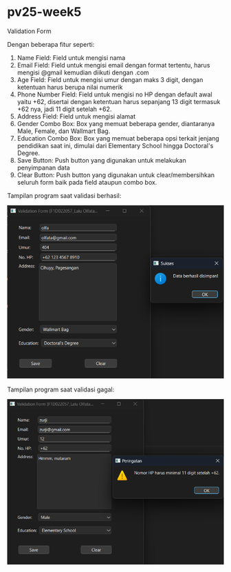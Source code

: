 # pv25-week5

Validation Form

Dengan beberapa fitur seperti:

1. Name Field: Field untuk mengisi nama
2. Email Field: Field untuk mengisi email dengan format tertentu, harus mengisi @gmail kemudian diikuti dengan .com
3. Age Field: Field untuk mengisi umur dengan maks 3 digit, dengan ketentuan harus berupa nilai numerik
4. Phone Number Field: Field untuk mengisi no HP dengan default awal yaitu +62, disertai dengan ketentuan harus sepanjang 13 digit termasuk +62 nya, jadi 11 digit setelah +62.
5. Address Field: Field untuk mengisi alamat
6. Gender Combo Box: Box yang memuat beberapa gender, diantaranya Male, Female, dan Wallmart Bag.
7. Education Combo Box: Box yang memuat beberapa opsi terkait jenjang pendidikan saat ini, dimulai dari Elementary School hingga Doctoral's Degree.
8. Save Button: Push button yang digunakan untuk melakukan penyimpanan data
9. Clear Button: Push button yang digunakan untuk clear/membersihkan seluruh form baik pada field ataupun combo box.

Tampilan program saat validasi berhasil:

![Tampilan Saat Gagal](img/valid.png)

Tampilan program saat validasi gagal:

![Tampilan Saat Gagal](img/invalid.png)
